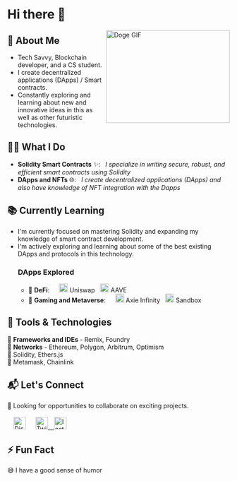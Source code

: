 # Hi there 👋

<img align="right" src="./DogeGIF.gif" alt="Doge GIF" width=280 height=210></img>

## 🔗 About Me
- Tech Savvy, Blockchain developer, and a CS student.
- I create decentralized applications (DApps) / Smart contracts.
- Constantly exploring and learning about new and innovative ideas in this as well as other futuristic technologies.


## 👨‍💻 What I Do
- **Solidity Smart Contracts** ✨: &nbsp;&nbsp;*I specialize in writing secure, robust, and efficient smart contracts using Solidity*
- **DApps and NFTs** 🌐: &nbsp;&nbsp;*I create decentralized applications (DApps) and also have knowledge of NFT integration with the Dapps*

  
## 📚 Currently Learning
- I'm currently focused on mastering Solidity and expanding my knowledge of smart contract development.
- I'm actively exploring and learning about some of the best existing DApps and protocols in this technology.
  ### DApps Explored
  - 💸 **DeFi**: &emsp; <img src="https://raw.githubusercontent.com/Uniswap/assets/master/blockchains/ethereum/assets/0x1f9840a85d5aF5bf1D1762F925BDADdC4201F984/logo.png" alt="Alt text" width="20" height="20"> Uniswap  &nbsp;&nbsp;<img src="https://raw.githubusercontent.com/Uniswap/assets/master/blockchains/ethereum/assets/0x7Fc66500c84A76Ad7e9c93437bFc5Ac33E2DDaE9/logo.png" alt="Alt text" width="20" height="20"> AAVE
  - 🏡 **Gaming and Metaverse**: &emsp; <img src="https://raw.githubusercontent.com/Uniswap/assets/master/blockchains/ethereum/assets/0xBB0E17EF65F82Ab018d8EDd776e8DD940327B28b/logo.png" alt="Alt text" width="20" height="20"> Axie Infinity  &nbsp;&nbsp;<img src="https://i.seadn.io/gae/SXH8tW1siikB80rwCRnjm1a5xM_MwTg9Xl9Db6mioIk9HIlDM09pVoSR7GKJgS6ulSUpgW9BDtMk_ePX_NKgO9A?w=500&auto=format" alt="Alt text" width="20" height="20"> Sandbox


## 🔧 Tools & Technologies
🔹 **Frameworks and IDEs** - Remix, Foundry<br>
🔹 **Networks** - Ethereum, Polygon, Arbitrum, Optimism<br>
🔹 Solidity, Ethers.js<br>
🔹 Metamask, Chainlink<br>


## 📬 Let's Connect
👀 Looking for opportunities to collaborate on exciting projects.<br><br>
&emsp;<a href="https://discord.com/users/936974969269780511"><img src="https://cdn3.iconfinder.com/data/icons/popular-services-brands-vol-2/512/discord-512.png" width="28" height="28" alt="Discord"></a> &emsp;
<a href="https://twitter.com/st4rlad"><img src="https://cdn4.iconfinder.com/data/icons/social-media-icons-the-circle-set/48/twitter_circle-512.png" width="28" height="28" alt="Twitter">&emsp;<a href="https://www.instagram.com/_st4r.b0y/"><img src="https://cdn3.iconfinder.com/data/icons/popular-services-brands/512/instagram-512.png" width="28" height="28" alt="Instagram"></a>

## ⚡ Fun Fact
😅 I have a good sense of humor



